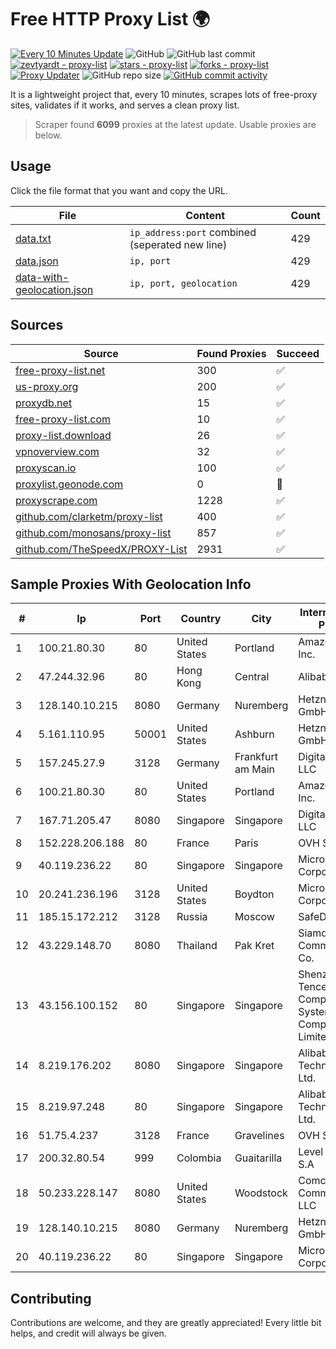 
# Free HTTP Proxy List 🌍

[![Every 10 Minutes Update](https://github.com/mertguvencli/http-proxy-list/actions/workflows/main.yml/badge.svg?branch=main)](https://github.com/mertguvencli/http-proxy-list/actions/workflows/main.yml)
![GitHub](https://img.shields.io/github/license/mertguvencli/http-proxy-list)
![GitHub last commit](https://img.shields.io/github/last-commit/mertguvencli/http-proxy-list)
[![zevtyardt - proxy-list](https://img.shields.io/static/v1?label=zevtyardt&message=proxy-list&color=blue&logo=github)](https://github.com/zevtyardt/proxy-list "Go to GitHub repo")
[![stars - proxy-list](https://img.shields.io/github/stars/zevtyardt/proxy-list?style=social)](https://github.com/zevtyardt/proxy-list)
[![forks - proxy-list](https://img.shields.io/github/forks/zevtyardt/proxy-list?style=social)](https://github.com/zevtyardt/proxy-list)
[![Proxy Updater](https://github.com/zevtyardt/proxy-list/workflows/Proxy%20Updater/badge.svg)](https://github.com/zevtyardt/proxy-list/actions?query=workflow:"Proxy+Updater")
![GitHub repo size](https://img.shields.io/github/repo-size/zevtyardt/proxy-list)
[![GitHub commit activity](https://img.shields.io/github/commit-activity/m/zevtyardt/proxy-list?logo=commits)](https://github.com/zevtyardt/proxy-list/commits/main)

It is a lightweight project that, every 10 minutes, scrapes lots of free-proxy sites, validates if it works, and serves a clean proxy list.

> Scraper found **6099** proxies at the latest update. Usable proxies are below.

## Usage

Click the file format that you want and copy the URL.

|File|Content|Count|
|----|-------|-----|
|[data.txt](https://raw.githubusercontent.com/mertguvencli/http-proxy-list/main/proxy-list/data.txt)|`ip_address:port` combined (seperated new line)|429|
|[data.json](https://raw.githubusercontent.com/mertguvencli/http-proxy-list/main/proxy-list/data.json)|`ip, port`|429|
|[data-with-geolocation.json](https://raw.githubusercontent.com/mertguvencli/http-proxy-list/main/proxy-list/data-with-geolocation.json)|`ip, port, geolocation`|429|

## Sources

|Source|Found Proxies|Succeed|
|------|-------------|-------|
|[free-proxy-list.net](https://free-proxy-list.net)|300|✅|
|[us-proxy.org](https://www.us-proxy.org)|200|✅|
|[proxydb.net](http://proxydb.net)|15|✅|
|[free-proxy-list.com](https://free-proxy-list.com/?page=&port=&type%5B%5D=http&type%5B%5D=https&up_time=0&search=Search)|10|✅|
|[proxy-list.download](https://www.proxy-list.download/HTTP)|26|✅|
|[vpnoverview.com](https://vpnoverview.com/privacy/anonymous-browsing/free-proxy-servers)|32|✅|
|[proxyscan.io](https://www.proxyscan.io)|100|✅|
|[proxylist.geonode.com](https://proxylist.geonode.com/api/proxy-list?limit=300&page=1&sort_by=lastChecked&sort_type=desc&protocols=http,https)|0|🚫|
|[proxyscrape.com](https://api.proxyscrape.com/v2/?request=displayproxies&protocol=http&timeout=10000&country=all&ssl=all&anonymity=all)|1228|✅|
|[github.com/clarketm/proxy-list](https://raw.githubusercontent.com/clarketm/proxy-list/master/proxy-list-raw.txt)|400|✅|
|[github.com/monosans/proxy-list](https://raw.githubusercontent.com/monosans/proxy-list/main/proxies/http.txt)|857|✅|
|[github.com/TheSpeedX/PROXY-List](https://raw.githubusercontent.com/TheSpeedX/PROXY-List/master/http.txt)|2931|✅|


## Sample Proxies With Geolocation Info

|#|Ip|Port|Country|City|Internet Service Provider|
|-|--|----|-------|----|-------------------------|
|1|100.21.80.30|80|United States|Portland|Amazon.com, Inc.|
|2|47.244.32.96|80|Hong Kong|Central|Alibaba.com LLC|
|3|128.140.10.215|8080|Germany|Nuremberg|Hetzner Online GmbH|
|4|5.161.110.95|50001|United States|Ashburn|Hetzner Online GmbH|
|5|157.245.27.9|3128|Germany|Frankfurt am Main|DigitalOcean, LLC|
|6|100.21.80.30|80|United States|Portland|Amazon.com, Inc.|
|7|167.71.205.47|8080|Singapore|Singapore|DigitalOcean, LLC|
|8|152.228.206.188|80|France|Paris|OVH SAS|
|9|40.119.236.22|80|Singapore|Singapore|Microsoft Corporation|
|10|20.241.236.196|3128|United States|Boydton|Microsoft Corporation|
|11|185.15.172.212|3128|Russia|Moscow|SafeData LLC|
|12|43.229.148.70|8080|Thailand|Pak Kret|Siamdata Communication Co.|
|13|43.156.100.152|80|Singapore|Singapore|Shenzhen Tencent Computer Systems Company Limited|
|14|8.219.176.202|8080|Singapore|Singapore|Alibaba (US) Technology Co., Ltd.|
|15|8.219.97.248|80|Singapore|Singapore|Alibaba (US) Technology Co., Ltd.|
|16|51.75.4.237|3128|France|Gravelines|OVH SAS|
|17|200.32.80.54|999|Colombia|Guaitarilla|Level 3 Colombia S.A|
|18|50.233.228.147|8080|United States|Woodstock|Comcast Cable Communications, LLC|
|19|128.140.10.215|8080|Germany|Nuremberg|Hetzner Online GmbH|
|20|40.119.236.22|80|Singapore|Singapore|Microsoft Corporation|



## Contributing

Contributions are welcome, and they are greatly appreciated! Every
little bit helps, and credit will always be given.

